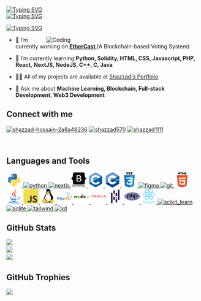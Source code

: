 <div>
   <a href="https://git.io/typing-svg"><img src="https://readme-typing-svg.herokuapp.com?font=SF+Mono&duration=1&pause=1&color=64FFDA&repeat=false&width=435&lines=Hi%2C+my+name+is" alt="Typing SVG" /></a>
   <br>
   <a href="https://git.io/typing-svg"><img src="https://readme-typing-svg.herokuapp.com?font=Dank+Mono&size=60&duration=3000&pause=1&color=6B9CEF&vCenter=true&repeat=false&width=520&height=60&lines=Shazzad+Hossain." alt="Typing SVG" /></a>
   
   <a href="https://git.io/typing-svg"><img src="https://readme-typing-svg.herokuapp.com?font=SF+Mono&size=18&duration=1&pause=1&color=4CC3A6&multiline=true&repeat=false&width=510&height=120&lines=I'm+a+software+engineering+at+Institute+of+;Information+Technology%2C+University+of+Dhaka.+;I+am+a+blockchain+enthusiast+and+currently;+specializing+in+full-stack+web3+development." alt="Typing SVG" /></a>
</div>



<img align="right" alt="Coding" width="400"  src="https://media.giphy.com/media/v1.Y2lkPTc5MGI3NjExMjI4YWQwYmY0NjFjZjc5M2EwZWM0NWMwNDU5NjQwMWZiNDI3NDkwMiZjdD1n/f3iwJFOVOwuy7K6FFw/giphy.gif">

-   🔭 I’m currently working on <a  href="https://github.com/shazzad5709/ethercast" target="_blank" ><b>EtherCast </b></a> (A Blockchain-based Voting System)

-   🌱 I’m currently learning **Python, Solidity, HTML, CSS, Javascript, PHP, React,**
    **NextJS, NodeJS, C++, C, Java**

-   👨‍💻 All of my projects are available at <a  href="https://shazzad5709.github.io/" target="_blank" >Shazzad's Portfolio</a>

-   💬 Ask me about **Machine Learning, Blockchain, Full-stack Development, Web3 Development**

## Connect with me

<p align="left">
<a href="https://linkedin.com/in/www.linkedin.com/in/shazzad-hossain-2a8a48236" target="blank"><img align="center" src="https://raw.githubusercontent.com/rahuldkjain/github-profile-readme-generator/master/src/images/icons/Social/linked-in-alt.svg" alt="shazzad-hossain-2a8a48236" height="30" width="40" /></a>
<a href="https://fb.com/shazzad570" target="blank"><img align="center" src="https://raw.githubusercontent.com/rahuldkjain/github-profile-readme-generator/master/src/images/icons/Social/facebook.svg" alt="shazzad570" height="30" width="40" /></a>
<a href="https://www.hackerrank.com/shazzad1111" target="blank"><img align="center" src="https://raw.githubusercontent.com/rahuldkjain/github-profile-readme-generator/master/src/images/icons/Social/hackerrank.svg" alt="shazzad1111" height="30" width="40" /></a>
</p> <br>

## Languages and Tools

<p align="left"> <a href="https://www.python.org" target="_blank" rel="noreferrer"> <img src="https://raw.githubusercontent.com/devicons/devicon/master/icons/python/python-original.svg" alt="python" width="40" height="40"/> </a> <a href="https://soliditylang.org/" target="_blank" rel="noreferrer"> <img src="https://cdn.jsdelivr.net/gh/devicons/devicon/icons/solidity/solidity-original.svg" alt="python" width="40" height="40"/> </a> <a href="https://nextjs.org/" target="_blank" rel="noreferrer"> <img src="https://cdn.jsdelivr.net/gh/devicons/devicon/icons/nextjs/nextjs-original-wordmark.svg" alt="nextjs" width="40" height="40"/> </a> <a href="https://getbootstrap.com" target="_blank" rel="noreferrer"> <img src="https://raw.githubusercontent.com/devicons/devicon/master/icons/bootstrap/bootstrap-plain-wordmark.svg" alt="bootstrap" width="40" height="40"/> </a> <a href="https://www.cprogramming.com/" target="_blank" rel="noreferrer"> <img src="https://raw.githubusercontent.com/devicons/devicon/master/icons/c/c-original.svg" alt="c" width="40" height="40"/> </a> <a href="https://www.w3schools.com/cpp/" target="_blank" rel="noreferrer"> <img src="https://raw.githubusercontent.com/devicons/devicon/master/icons/cplusplus/cplusplus-original.svg" alt="cplusplus" width="40" height="40"/> </a> <a href="https://www.w3schools.com/css/" target="_blank" rel="noreferrer"> <img src="https://raw.githubusercontent.com/devicons/devicon/master/icons/css3/css3-original-wordmark.svg" alt="css3" width="40" height="40"/> </a> <a href="https://www.figma.com/" target="_blank" rel="noreferrer"> <img src="https://www.vectorlogo.zone/logos/figma/figma-icon.svg" alt="figma" width="40" height="40"/> </a> <a href="https://git-scm.com/" target="_blank" rel="noreferrer"> <img src="https://www.vectorlogo.zone/logos/git-scm/git-scm-icon.svg" alt="git" width="40" height="40"/> </a> <a href="https://www.w3.org/html/" target="_blank" rel="noreferrer"> <img src="https://raw.githubusercontent.com/devicons/devicon/master/icons/html5/html5-original-wordmark.svg" alt="html5" width="40" height="40"/> </a> <a href="https://www.java.com" target="_blank" rel="noreferrer"> <img src="https://raw.githubusercontent.com/devicons/devicon/master/icons/java/java-original.svg" alt="java" width="40" height="40"/> </a> <a href="https://developer.mozilla.org/en-US/docs/Web/JavaScript" target="_blank" rel="noreferrer"> <img src="https://raw.githubusercontent.com/devicons/devicon/master/icons/javascript/javascript-original.svg" alt="javascript" width="40" height="40"/> </a> <a href="https://www.linux.org/" target="_blank" rel="noreferrer"> <img src="https://raw.githubusercontent.com/devicons/devicon/master/icons/linux/linux-original.svg" alt="linux" width="40" height="40"/> </a> <a href="https://www.mysql.com/" target="_blank" rel="noreferrer"> <img src="https://raw.githubusercontent.com/devicons/devicon/master/icons/mysql/mysql-original-wordmark.svg" alt="mysql" width="40" height="40"/> </a> <a href="https://nodejs.org" target="_blank" rel="noreferrer"> <img src="https://raw.githubusercontent.com/devicons/devicon/master/icons/nodejs/nodejs-original-wordmark.svg" alt="nodejs" width="40" height="40"/> </a> <a href="https://www.oracle.com/" target="_blank" rel="noreferrer"> <img src="https://raw.githubusercontent.com/devicons/devicon/master/icons/oracle/oracle-original.svg" alt="oracle" width="40" height="40"/> </a> <a href="https://pandas.pydata.org/" target="_blank" rel="noreferrer"> <img src="https://raw.githubusercontent.com/devicons/devicon/2ae2a900d2f041da66e950e4d48052658d850630/icons/pandas/pandas-original.svg" alt="pandas" width="40" height="40"/> </a> <a href="https://www.php.net" target="_blank" rel="noreferrer"> <img src="https://raw.githubusercontent.com/devicons/devicon/master/icons/php/php-original.svg" alt="php" width="40" height="40"/> </a> <a href="https://reactjs.org/" target="_blank" rel="noreferrer"> <img src="https://raw.githubusercontent.com/devicons/devicon/master/icons/react/react-original-wordmark.svg" alt="react" width="40" height="40"/> </a> <a href="https://scikit-learn.org/" target="_blank" rel="noreferrer"> <img src="https://upload.wikimedia.org/wikipedia/commons/0/05/Scikit_learn_logo_small.svg" alt="scikit_learn" width="40" height="40"/> </a> <a href="https://www.sqlite.org/" target="_blank" rel="noreferrer"> <img src="https://www.vectorlogo.zone/logos/sqlite/sqlite-icon.svg" alt="sqlite" width="40" height="40"/> </a> <a href="https://tailwindcss.com/" target="_blank" rel="noreferrer"> <img src="https://www.vectorlogo.zone/logos/tailwindcss/tailwindcss-icon.svg" alt="tailwind" width="40" height="40"/> </a> <a href="https://www.adobe.com/products/xd.html" target="_blank" rel="noreferrer"> <img src="https://cdn.worldvectorlogo.com/logos/adobe-xd.svg" alt="xd" width="40" height="40"/> </a> </p>

## GitHub Stats

![](https://github-readme-stats.vercel.app/api?username=shazzad5709&theme=tokyonight&hide_border=false&include_all_commits=false&count_private=false)<br/>
![](https://github-readme-streak-stats.herokuapp.com/?user=shazzad5709&theme=tokyonight&hide_border=false)<br/>
![](https://github-readme-stats.vercel.app/api/top-langs/?username=shazzad5709&theme=tokyonight&hide_border=false&include_all_commits=false&count_private=false&layout=compact)

## GitHub Trophies

![](https://github-profile-trophy.vercel.app/?username=shazzad5709&theme=discord&no-frame=false&no-bg=true&margin-w=4)
